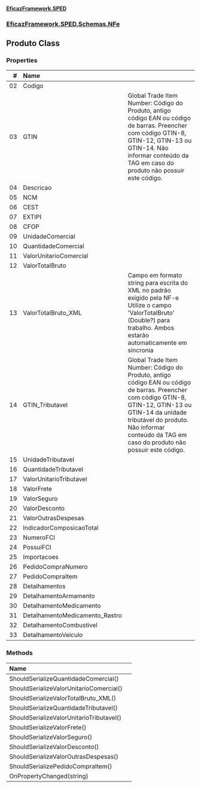 #### [EficazFramework.SPED](EficazFrameworkSPED.md 'EficazFramework SPED')
### [EficazFramework.SPED.Schemas.NFe](EficazFramework.SPED.Schemas.NFe.md 'EficazFramework.SPED.Schemas.NFe')

## Produto Class
### Properties

| # | Name | |
| ---: | :--- | :--- |
| 02 | Codigo |  |
| 03 | GTIN | Global Trade Item Number: Código do Produto, antigo código EAN ou código de barras.            Preencher com código GTIN-8, GTIN-12, GTIN-13 ou GTIN-14. Não informar conteúdo da TAG em caso do produto não possuir este código. |
| 04 | Descricao |  |
| 05 | NCM |  |
| 06 | CEST |  |
| 07 | EXTIPI |  |
| 08 | CFOP |  |
| 09 | UnidadeComercial |  |
| 10 | QuantidadeComercial |  |
| 11 | ValorUnitarioComercial |  |
| 12 | ValorTotalBruto |  |
| 13 | ValorTotalBruto_XML | Campo em formato string para escrita do XML no padrão exigido pela NF-e            Utilize o campo 'ValorTotalBruto' (Double?) para trabalho. Ambos estarão            automaticamente em sincronia |
| 14 | GTIN_Tributavel | Global Trade Item Number: Código do Produto, antigo código EAN ou código de barras.            Preencher com código GTIN-8, GTIN-12, GTIN-13 ou GTIN-14 da unidade tributável do produto.            Não informar conteúdo da TAG em caso do produto não possuir este código. |
| 15 | UnidadeTributavel |  |
| 16 | QuantidadeTributavel |  |
| 17 | ValorUnitarioTributavel |  |
| 18 | ValorFrete |  |
| 19 | ValorSeguro |  |
| 20 | ValorDesconto |  |
| 21 | ValorOutrasDespesas |  |
| 22 | IndicadorComposicaoTotal |  |
| 23 | NumeroFCI |  |
| 24 | PossuiFCI |  |
| 25 | Importacoes |  |
| 26 | PedidoCompraNumero |  |
| 27 | PedidoCompraItem |  |
| 28 | Detalhamentos |  |
| 29 | DetalhamentoArmamento |  |
| 30 | DetalhamentoMedicamento |  |
| 31 | DetalhamentoMedicamento_Rastro |  |
| 32 | DetalhamentoCombustivel |  |
| 33 | DetalhamentoVeiculo |  |
### Methods

| Name | |
| :--- | :--- |
| ShouldSerializeQuantidadeComercial() |  |
| ShouldSerializeValorUnitarioComercial() |  |
| ShouldSerializeValorTotalBruto_XML() |  |
| ShouldSerializeQuantidadeTributavel() |  |
| ShouldSerializeValorUnitarioTributavel() |  |
| ShouldSerializeValorFrete() |  |
| ShouldSerializeValorSeguro() |  |
| ShouldSerializeValorDesconto() |  |
| ShouldSerializeValorOutrasDespesas() |  |
| ShouldSerializePedidoCompraItem() |  |
| OnPropertyChanged(string) |  |
